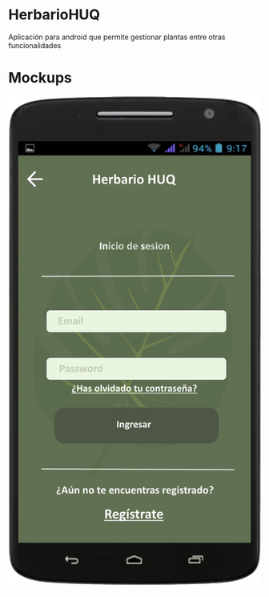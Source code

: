 # HerbarioHUQ
Aplicación para android que permite gestionar plantas entre otras funcionalidades

# Mockups

![alt text](https://raw.githubusercontent.com/ingJuanPablo/HerbarioHUQ/master/Documents/Login.png)
